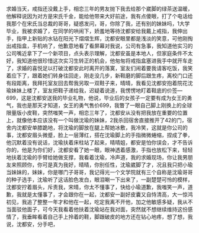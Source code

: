 求婚当天，戒指还没戴上手，相恋三年的男友抛下我去给那个崴脚的绿茶送温暖，他解释说因为对方是宋氏千金，能给他带来大好前途，我有点傻眼，打了个电话给我那个在宋氏当总裁的哥哥，疑惑发问，哥，你除了我，还有别的妹妹吗，1大学毕业，我被求婚了，在同学的哄闹下，娇羞地等待沈都安给我戴上戒指，我伸出手，指甲上新贴的水钻在阳光下熠熠生辉，沈都安眼里都是浅淡的笑意，可他刚掏出戒指盒，手机响了，他歉意地看了看屏幕对我说，公司有急事，我知道他实习的公司嘴近拿下了一个新项目，点头表示理解，沈都安虽是本地人，但家庭条件不太好，我知道他很珍惜这次实习生转正的机会，他匆匆将戒指盒塞进我手中就开车走了，求婚的喜悦足以打破沈都安此时离开的落寞，室友们闹着要我请客吃饭，我笑着应下了，跟着她们转身往回走，刚走没几步，新鞋磨的脚后跟生疼，离校门口还有段距离，我拜托室友回去帮我另取一双鞋子来，晴晴，我看见沈都安抱着院花沈瑜妹妹上楼了，室友把鞋子递给我，迟疑着说道，我愣愣地盯着鞋底的价签—699，这是沈都安送我的毕业礼物，他说，毕业后的女孩子一定要有成为女王的勇气，我也是那天才知道，女王的勇气售价699，我瞥了一眼自己脚上刚换上的全球限量版小皮鞋，突然嗤笑一声，相恋三年了，沈都安从没有把我放在重要的位置上，就像他本应该没有一个叫做沈瑜的妹妹，2我杀回宿舍直接推开了42的门，宿舍内沈都安单膝跪地，将沈瑜的脚放在腿上帮她冰敷，我冷笑，这就是你公司的事，沈都安眉头微蹙，脸上一层薄红，搭在沈瑜脚上的手指微微蜷缩，捏成了拳，他沉默着没有说话，沈瑜扶着床柱站了起来，晴晴姐，都安是怕你误会，才不告诉你的，他是为你们好，沈都安看了她一眼，眼神透着感激，手指也放松下来，轻轻地扶着沈瑜的手臂给她做支撑，我看着沈瑜，冷声道，我的求婚现场，你让我男朋友来照顾你，你可是真为我好，晴晴，你别任性，沈瑜崴脚了才，况且我只把小瑜当妹妹的，妹妹，你是哪门子哥哥，我记得光一个文学院就有三个自称是沈瑜哥哥的种子选手，沈瑜听了这话脸色发白，眼泪唰一下出来了，一副楚楚可怜的模样，沈都安拧着眉头，斥责我，宋晴，你太不懂事了，快给小瑜道歉，我嗤笑一声，道歉，我就是太懂事了，才会跟你在一起，沈都安一副好皮囊又自恃清高，大一惊鸿初见，我追了整整一年才和他在一起，吃定我离不开他，加之他敏感多疑，我从不当面驳他面子，可今天我看着他扶着沈瑜站在我对面，突然就不想继续维持这份感情了，我垂眸看着自己手上拎着的鞋，脚跟破皮的地方还在钻心地疼，想了想，我说，沈都安，分手吧，